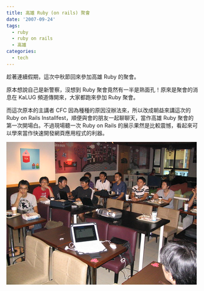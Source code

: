 ```yaml
---
title: 高雄 Ruby (on rails) 聚會
date: '2007-09-24'
tags:
  - ruby
  - ruby on rails
  - 高雄
categories:
  - tech
---
```

趁著連續假期，這次中秋節回來參加高雄 Ruby 的聚會。  
  
原本想說自己是新警察，沒想到 Ruby 聚會竟然有一半是熟面孔！原來是聚會的消息在 KaLUG 頻道傳開來，大家都跑來參加 Ruby 聚會。  
  
而這次原本的主講者 CFC 因為種種的原因沒辦法來，所以改成朝益來講這次的 Ruby on Rails Installfest，順便與會的朋友一起聊聊天，當作高雄 Ruby 聚會的第一次開場白。不過現場聽一次 Ruby on Rails 的展示果然是比較震憾，看起來可以學來當作快速開發網頁應用程式的利器。  
  
  
[![Ruby User Group (2)](images/0.jpg)](http://www.flickr.com/photos/yurenju/1426265116/ "相片分享")